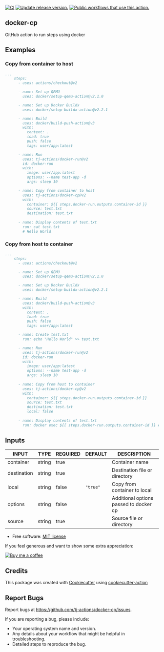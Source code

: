 [![CI](https://github.com/tj-actions/docker-cp/workflows/CI/badge.svg)](https://github.com/tj-actions/docker-cp/actions?query=workflow%3ACI)
[![Update release version.](https://github.com/tj-actions/docker-cp/workflows/Update%20release%20version./badge.svg)](https://github.com/tj-actions/docker-cp/actions?query=workflow%3A%22Update+release+version.%22)
[![Public workflows that use this action.](https://img.shields.io/endpoint?url=https%3A%2F%2Fused-by.vercel.app%2Fapi%2Fgithub-actions%2Fused-by%3Faction%3Dtj-actions%2Fdocker-cp%26badge%3Dtrue)](https://github.com/search?o=desc\&q=tj-actions+docker-cp+path%3A.github%2Fworkflows+language%3AYAML\&s=\&type=Code)

## docker-cp

GitHub action to run steps using docker

## Examples

### Copy from container to host

```yaml
...
    steps:
      - uses: actions/checkout@v2

      - name: Set up QEMU
        uses: docker/setup-qemu-action@v2.1.0

      - name: Set up Docker Buildx
        uses: docker/setup-buildx-action@v2.2.1

      - name: Build
        uses: docker/build-push-action@v3
        with:
          context: .
          load: true
          push: false
          tags: user/app:latest

      - name: Run
        uses: tj-actions/docker-run@v2
        id: docker-run
        with:
          image: user/app:latest
          options: --name test-app -d
          args: sleep 10

      - name: Copy from container to host
        uses: tj-actions/docker-cp@v2
        with:
          container: ${{ steps.docker-run.outputs.container-id }}
          source: test.txt
          destination: test.txt
      
      - name: Display contents of test.txt
        run: cat test.txt
        # Hello World
```

### Copy from host to container

```yaml
...
    steps:
      - uses: actions/checkout@v2

      - name: Set up QEMU
        uses: docker/setup-qemu-action@v2.1.0

      - name: Set up Docker Buildx
        uses: docker/setup-buildx-action@v2.2.1

      - name: Build
        uses: docker/build-push-action@v3
        with:
          context: .
          load: true
          push: false
          tags: user/app:latest

      - name: Create test.txt
        run: echo "Hello World" >> test.txt

      - name: Run
        uses: tj-actions/docker-run@v2
        id: docker-run
        with:
          image: user/app:latest
          options: --name test-app -d
          args: sleep 10
      
      - name: Copy from host to container
        uses: tj-actions/docker-cp@v2
        with:
          container: ${{ steps.docker-run.outputs.container-id }}
          source: test.txt
          destination: test.txt
          local: false
      
      - name: Display contents of test.txt
        run: docker exec ${{ steps.docker-run.outputs.container-id }} cat test.txt
```

## Inputs

<!-- AUTO-DOC-INPUT:START - Do not remove or modify this section -->

|    INPUT    |  TYPE  | REQUIRED | DEFAULT  |              DESCRIPTION               |
|-------------|--------|----------|----------|----------------------------------------|
|  container  | string |   true   |          |             Container name             |
| destination | string |   true   |          |     Destination file or directory      |
|    local    | string |  false   | `"true"` |      Copy from container to local      |
|   options   | string |  false   |          | Additional options passed to docker cp |
|   source    | string |   true   |          |        Source file or directory        |

<!-- AUTO-DOC-INPUT:END -->

*   Free software: [MIT license](LICENSE)

If you feel generous and want to show some extra appreciation:

[![Buy me a coffee][buymeacoffee-shield]][buymeacoffee]

[buymeacoffee]: https://www.buymeacoffee.com/jackton1

[buymeacoffee-shield]: https://www.buymeacoffee.com/assets/img/custom_images/orange_img.png

## Credits

This package was created with [Cookiecutter](https://github.com/cookiecutter/cookiecutter) using [cookiecutter-action](https://github.com/tj-actions/cookiecutter-action)

## Report Bugs

Report bugs at https://github.com/tj-actions/docker-cp/issues.

If you are reporting a bug, please include:

*   Your operating system name and version.
*   Any details about your workflow that might be helpful in troubleshooting.
*   Detailed steps to reproduce the bug.
